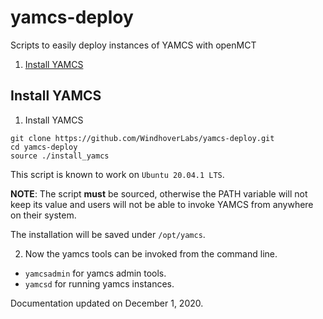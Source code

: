 # yamcs-deploy
Scripts to easily deploy instances of YAMCS with openMCT

1. [Install YAMCS](#install_yamcs)

## Install YAMCS<a name="install_yamcs"></a>

1. Install YAMCS
```
git clone https://github.com/WindhoverLabs/yamcs-deploy.git
cd yamcs-deploy
source ./install_yamcs
```
This script is known to work on `Ubuntu 20.04.1 LTS`.

**NOTE**: The script __must__ be sourced, otherwise the PATH variable will not keep its value
and users will not be able to invoke YAMCS from anywhere on their system.

The installation will be saved under `/opt/yamcs`.

2. Now the yamcs tools can be invoked from the command line. 
- `yamcsadmin` for yamcs admin tools.
- `yamcsd` for running yamcs instances.
 
 
 Documentation updated on December 1, 2020.